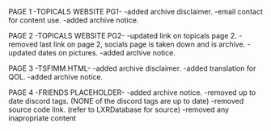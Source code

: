 PAGE 1 -TOPICALS WEBSITE PG1-
-added archive disclaimer.
-email contact for content use.
-added archive notice.

PAGE 2 -TOPICALS WEBSITE PG2-
-updated link on topicals page 2.
-removed last link on page 2, socials page is taken down and is archive.
-updated dates on pictures.
-added archive notice.

PAGE 3 -TSFIMM.HTML-
-added archive disclaimer.
-added translation for QOL.
-added archive notice.

PAGE 4 -FRIENDS PLACEHOLDER-
-added archive notice.
-removed up to date discord tags. (NONE of the discord tags are up to date)
-removed source code link. (refer to LXRDatabase for source)
-removed any inapropriate content
